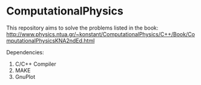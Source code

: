 # ComputationalPhysics
This repository aims to solve the problems listed in the book: http://www.physics.ntua.gr/~konstant/ComputationalPhysics/C++/Book/ComputationalPhysicsKNA2ndEd.html 

Dependencies:
1. C/C++ Compiler
2. MAKE
3. GnuPlot
